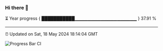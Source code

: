 ### Hi there 👋

⏳ Year progress { ███████████▁▁▁▁▁▁▁▁▁▁▁▁▁▁▁▁▁▁▁ } 37.91 %

---

⏰ Updated on Sat, 18 May 2024 18:14:04 GMT

![Progress Bar CI](https://github.com/liununu/liununu/workflows/Progress%20Bar%20CI/badge.svg)
